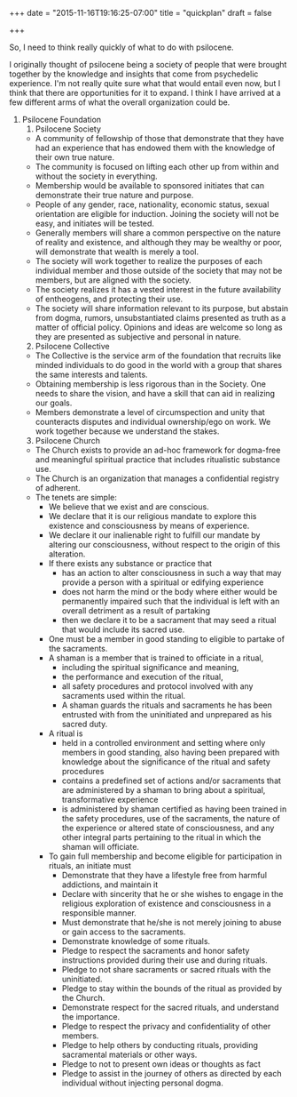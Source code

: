 +++
date = "2015-11-16T19:16:25-07:00"
title = "quickplan"
draft = false

+++

So, I need to think really quickly of what to do with psilocene.

I originally thought of psilocene being a society of people that were brought together by the knowledge and insights that come from psychedelic experience. I'm not really quite sure what that would entail even now, but I think that there are opportunities for it to expand. I think I have arrived at a few different arms of what the overall organization could be.

1. Psilocene Foundation
    1. Psilocene Society
      - A community of fellowship of those that demonstrate that they have had an experience that has endowed them with the knowledge of their own true nature.
      - The community is focused on lifting each other up from within and without the society in everything.
      - Membership would be available to sponsored initiates that can demonstrate their true nature and purpose.
      - People of any gender, race, nationality, economic status, sexual orientation are eligible for induction. Joining the society will not be easy, and initiates will be tested.
      - Generally members will share a common perspective on the nature of reality and existence, and although they may be wealthy or poor, will demonstrate that wealth is merely a tool.
      - The society will work together to realize the purposes of each individual member and those outside of the society that may not be members, but are aligned with the society.
      - The society realizes it has a vested interest in the future availability of entheogens, and protecting their use.
      - The society will share information relevant to its purpose, but abstain from dogma, rumors, unsubstantiated claims presented as truth as a matter of official policy. Opinions and ideas are welcome so long as they are presented as subjective and personal in nature.
    2. Psilocene Collective
      - The Collective is the service arm of the foundation that recruits like minded individuals to do good in the world with a group that shares the same interests and talents.
      - Obtaining membership is less rigorous than in the Society. One needs to share the vision, and have a skill that can aid in realizing our goals.
      - Members demonstrate a level of circumspection and unity that counteracts disputes and individual ownership/ego on work. We work together because we understand the stakes.
    3. Psilocene Church
      - The Church exists to provide an ad-hoc framework for dogma-free and meaningful spiritual practice that includes ritualistic substance use.
      - The Church is an organization that manages a confidential registry of adherent.
      - The tenets are simple:
        - We believe that we exist and are conscious.
        - We declare that it is our religious mandate to explore this existence and consciousness by means of experience.
        - We declare it our inalienable right to fulfill our mandate by altering our consciousness, without respect to the origin of this alteration.
        - If there exists any substance or practice that
          - has an action to alter consciousness in such a way that may provide a person with a spiritual or edifying experience
          - does not harm the mind or the body where either would be permanently impaired such that the individual is left with an overall detriment as a result of partaking
          - then we declare it to be a sacrament that may seed a ritual that would include its sacred use.
        - One must be a member in good standing to eligible to partake of the sacraments.
        - A shaman is a member that is trained to officiate in a ritual,
          - including the spiritual significance and meaning,
          - the performance and execution of the ritual,
          - all safety procedures and protocol involved with any sacraments used within the ritual.
          - A shaman guards the rituals and sacraments he has been entrusted with from the uninitiated and unprepared as his sacred duty.
        - A ritual is
          - held in a controlled environment and setting where only members in good standing, also having been prepared with knowledge about the significance of the ritual and safety procedures
          - contains a predefined set of actions and/or sacraments that are administered by a shaman to bring about a spiritual, transformative experience
          - is administered by shaman certified as having been trained in the safety procedures, use of the sacraments, the nature of the experience or altered state of consciousness, and any other integral parts pertaining to the ritual in which the shaman will officiate.
        - To gain full membership and become eligible for participation in rituals, an initiate must
          - Demonstrate that they have a lifestyle free from harmful addictions, and maintain it
          - Declare with sincerity that he or she wishes to engage in the religious exploration of existence and consciousness in a responsible manner.
          - Must demonstrate that he/she is not merely joining to abuse or gain access to the sacraments.
          - Demonstrate knowledge of some rituals.
          - Pledge to respect the sacraments and honor safety instructions provided during their use and during rituals.
          - Pledge to not share sacraments or sacred rituals with the uninitiated.
          - Pledge to stay within the bounds of the ritual as provided by the Church.
          - Demonstrate respect for the sacred rituals, and understand the importance.
          - Pledge to respect the privacy and confidentiality of other members.
          - Pledge to help others by conducting rituals, providing sacramental materials or other ways.
          - Pledge to not to present own ideas or thoughts as fact
          - Pledge to assist in the journey of others as directed by each individual without injecting personal dogma.
